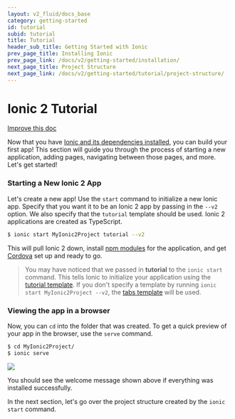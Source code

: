 ```yaml
---
layout: v2_fluid/docs_base
category: getting-started
id: tutorial
subid: tutorial
title: Tutorial
header_sub_title: Getting Started with Ionic
prev_page_title: Installing Ionic
prev_page_link: /docs/v2/getting-started/installation/
next_page_title: Project Structure
next_page_link: /docs/v2/getting-started/tutorial/project-structure/
---
```


# Ionic 2 Tutorial

<a class="improve-v2-docs" href='https://github.com/driftyco/ionic-site/edit/master/docs/v2/getting-started/tutorial/index.md'>
  Improve this doc
</a>

Now that you have [Ionic and its dependencies installed](../installation), you can build your first app! This section will guide you through the process of starting a new application, adding pages, navigating between those pages, and more. Let's get started!


### Starting a New Ionic 2 App

Let's create a new app! Use the `start` command to initialize a new Ionic app. Specify that you want it to be an Ionic 2 app by passing in the `--v2` option. We also specify that the `tutorial` template should be used. Ionic 2 applications are created as TypeScript.

```bash
$ ionic start MyIonic2Project tutorial --v2
```

This will pull Ionic 2 down, install [npm modules](../../resources/what-is/#npm) for the application, and get [Cordova](../../resources/what-is/#cordova) set up and ready to go.

> You may have noticed that we passed in **tutorial** to the `ionic start` command. This tells Ionic to initialize your application using the [tutorial template](https://github.com/driftyco/ionic2-starter-tutorial). If you don't specify a template by running `ionic start MyIonic2Project --v2`, the [tabs template](https://github.com/driftyco/ionic2-starter-tabs) will be used.


### Viewing the app in a browser
Now, you can `cd` into the folder that was created. To get a quick preview of your app in the browser, use the `serve` command.

```bash
$ cd MyIonic2Project/
$ ionic serve
```

<img src="/img/docs/tutorial-screen.png" style="max-width: 320px">

You should see the welcome message shown above if everything was installed successfully.

In the next section, let's go over the project structure created by the `ionic start` command.

